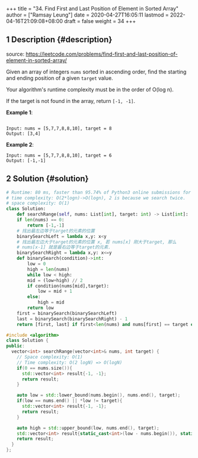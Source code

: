 +++
title = "34. Find First and Last Position of Element in Sorted Array"
author = ["Ramsay Leung"]
date = 2020-04-27T16:05:11
lastmod = 2022-04-16T21:09:08+08:00
draft = false
weight = 34
+++

## <span class="section-num">1</span> Description {#description}

source: <https://leetcode.com/problems/find-first-and-last-position-of-element-in-sorted-array/>

Given an array of integers `nums` sorted in ascending order, find the starting and ending position of a given `target` value.

Your algorithm's runtime complexity must be in the order of O(log n).

If the target is not found in the array, return `[-1, -1]`.

**Example 1**:

```text

Input: nums = [5,7,7,8,8,10], target = 8
Output: [3,4]

```

**Example 2**:

```text
Input: nums = [5,7,7,8,8,10], target = 6
Output: [-1,-1]
```


## <span class="section-num">2</span> Solution {#solution}

```python
# Runtime: 80 ms, faster than 95.74% of Python3 online submissions for Find First and Last Position of Element in Sorted Array.
# time complexity: O(2*logn)->O(logn), 2 is because we search twice.
# space complexity: O(1)
class Solution:
    def searchRange(self, nums: List[int], target: int) -> List[int]:
	if len(nums) == 0:
	    return [-1,-1]
	# 找出最左边等于target的元素的位置
	binarySearchLeft = lambda x,y: x<y
	# 找出最左边大于target的元素的位置 x, 若 nums[x] 刚大于target, 那么
	# nums[x-1] 就是最右边等于target的元素.
	binarySearchRight = lambda x,y: x<=y
	def binarySearch(condition)->int:
	    low = 0
	    high = len(nums)
	    while low < high:
		mid = (low+high) // 2
		if condition(nums[mid],target):
		    low = mid + 1
		else:
		    high = mid
	    return low
	first = binarySearch(binarySearchLeft)
	last = binarySearch(binarySearchRight) - 1
	return [first, last] if first<len(nums) and nums[first] == target else [-1,-1]
```

```C++
#include <algorithm>
class Solution {
public:
  vector<int> searchRange(vector<int>& nums, int target) {
    // Space complexity: O(1)
    // Time complexity: O(2 logN) => O(logN)
    if(0 == nums.size()){
      std::vector<int> result{-1, -1};
      return result;
    }

    auto low = std::lower_bound(nums.begin(), nums.end(), target);
    if(low == nums.end() || *low != target){
      std::vector<int> result{-1, -1};
      return result;
    }

    auto high = std::upper_bound(low, nums.end(), target);
    std::vector<int> result{static_cast<int>(low - nums.begin()), static_cast<int>(high - nums.begin() - 1)};
    return result;
  }
};
```
